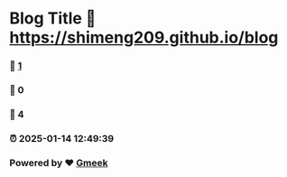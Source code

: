 # Blog Title :link: https://shimeng209.github.io/blog 
### :page_facing_up: [1](https://shimeng209.github.io/blog/tag.html) 
### :speech_balloon: 0 
### :hibiscus: 4 
### :alarm_clock: 2025-01-14 12:49:39 
### Powered by :heart: [Gmeek](https://github.com/Meekdai/Gmeek)
